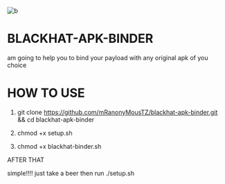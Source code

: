 ![b](https://user-images.githubusercontent.com/38766899/65898657-bd3fad80-e3ba-11e9-963d-73d98c863a90.png)

# BLACKHAT-APK-BINDER
am going to help you to bind your payload with any original apk of you choice

# HOW TO USE

1. git clone https://github.com/mRanonyMousTZ/blackhat-apk-binder.git && cd blackhat-apk-binder

2. chmod +x setup.sh

3. chmod +x blackhat-binder.sh

AFTER THAT

simple!!!! just take a beer then run ./setup.sh 
 
